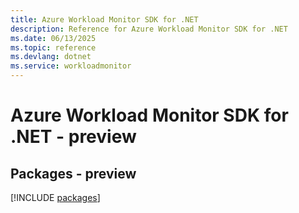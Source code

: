 ```yaml
---
title: Azure Workload Monitor SDK for .NET
description: Reference for Azure Workload Monitor SDK for .NET
ms.date: 06/13/2025
ms.topic: reference
ms.devlang: dotnet
ms.service: workloadmonitor
---
```

# Azure Workload Monitor SDK for .NET - preview
## Packages - preview
[!INCLUDE [packages](workload-monitor-index.md)]